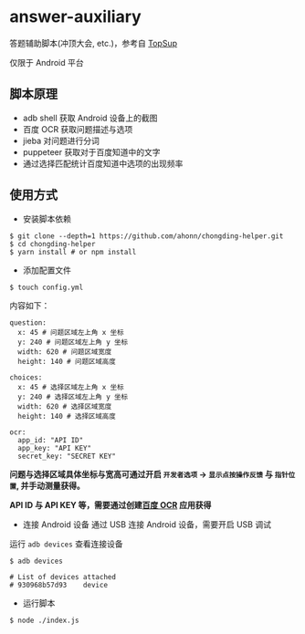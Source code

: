 # answer-auxiliary
答题辅助脚本(冲顶大会, etc.)，参考自 [TopSup](https://github.com/Skyexu/TopSup)

仅限于 Android 平台

## 脚本原理
- adb shell 获取 Android 设备上的截图
- 百度 OCR 获取问题描述与选项
- jieba 对问题进行分词
- puppeteer 获取对于百度知道中的文字
- 通过选择匹配统计百度知道中选项的出现频率

## 使用方式

- 安装脚本依赖
```
$ git clone --depth=1 https://github.com/ahonn/chongding-helper.git
$ cd chongding-helper
$ yarn install # or npm install
```

- 添加配置文件
```
$ touch config.yml
```

内容如下：
```
question:
  x: 45 # 问题区域左上角 x 坐标
  y: 240 # 问题区域左上角 y 坐标
  width: 620 # 问题区域宽度
  height: 140 # 问题区域高度

choices:
  x: 45 # 选择区域左上角 x 坐标
  y: 240 # 选择区域左上角 y 坐标
  width: 620 # 选择区域宽度
  height: 140 # 选择区域高度

ocr:
  app_id: "API ID"
  app_key: "API KEY"
  secret_key: "SECRET KEY"
```

**问题与选择区域具体坐标与宽高可通过开启 `开发者选项` -> `显示点按操作反馈` 与 `指针位置`, 并手动测量获得。**

**API ID 与 API KEY 等，需要通过创建[百度 OCR](https://cloud.baidu.com/product/ocr/general) 应用获得**

- 连接 Android 设备
通过 USB 连接 Android 设备，需要开启 USB 调试

运行 `adb devices` 查看连接设备
```
$ adb devices

# List of devices attached
# 930968b57d93    device
```

- 运行脚本
```
$ node ./index.js
```
